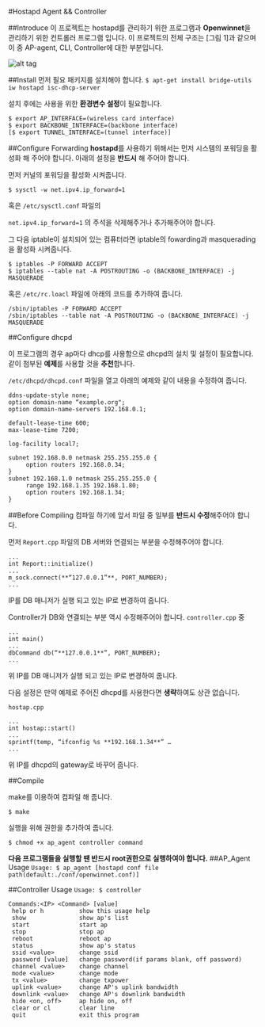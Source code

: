 #Hostapd Agent && Controller

##Introduce
이 프로젝트는 hostapd를 관리하기 위한 프로그램과 **Openwinnet**을 관리하기 위한 컨트롤러 프로그램 입니다. 이 프로젝트의 전체 구조는 [그림 1]과 같으며 이 중 AP-agent, CLI, Controller에 대한 부분입니다.

![alt tag](https://github.com/OpenWinCon/OpenWinNet/blob/master/agent/HostApd_agent%26controller/img/struct.png)

##Install
 먼저 필요 패키지를 설치해야 합니다.
 `$ apt-get install bridge-utils iw hostapd isc-dhcp-server`
 
 설치 후에는 사용을 위한 **환경변수 설정**이 필요합니다.
 ```
 $ export AP_INTERFACE=(wireless card interface)
 $ export BACKBONE_INTERFACE=(backbone interface)
 [$ export TUNNEL_INTERFACE=(tunnel interface)]
 ```

##Configure Forwarding
 **hostapd**를 사용하기 위해서는 먼저 시스템의 포워딩을 활성화 해 주어야 합니다. 아래의 설정을 **반드시** 해 주어야 합니다.

 먼저 커널의 포워딩을 활성화 시켜줍니다.
 
 `$ sysctl -w net.ipv4.ip_forward=1`
 
 혹은 `/etc/sysctl.conf` 파일의 
 
 `net.ipv4.ip_forward=1`
 의 주석을 삭제해주거나 추가해주어야 합니다.
 
 그 다음 iptable이 설치되어 있는 컴퓨터라면 iptable의 fowarding과 masquerading을 활성화 시켜줍니다.
 
 ```
 $ iptables -P FORWARD ACCEPT
 $ iptables --table nat -A POSTROUTING -o (BACKBONE_INTERFACE) -j MASQUERADE
 ```
 
 혹은 `/etc/rc.loacl` 파일에 아래의 코드를 추가하여 줍니다.
 
 ```
 /sbin/iptables -P FORWARD ACCEPT
 /sbin/iptables --table nat -A POSTROUTING -o (BACKBONE_INTERFACE) -j MASQUERADE
 ```
##Configure dhcpd
 
 이 프로그램의 경우 ap마다 dhcp를 사용함으로 dhcpd의 설치 및 설정이 필요합니다. 같이 첨부된 **예제**를 사용할 것을 **추천**합니다.
 
 `/etc/dhcpd/dhcpd.conf` 파일을 열고 아래의 예제와 같이 내용을 수정하여 줍니다.
 ```
 ddns-update-style none;
 option domain-name “example.org";
 option domain-name-servers 192.168.0.1;  

 default-lease-time 600;
 max-lease-time 7200;

 log-facility local7;

 subnet 192.168.0.0 netmask 255.255.255.0 {
      option routers 192.168.0.34;
 }
 subnet 192.168.1.0 netmask 255.255.255.0 {
	  range 192.168.1.35 192.168.1.80;
      option routers 192.168.1.34;
 }
 ```
##Before Compiling
 컴파일 하기에 앞서 파일 중 일부를 **반드시 수정**해주어야 합니다.
 
 먼저 `Report.cpp` 파일의 DB 서버와 연결되는 부분을 수정해주어야 합니다.
 ```
 ...
 int Report::initialize()
 ...
 m_sock.connect(**“127.0.0.1”**, PORT_NUMBER);
 ...
 ```
 IP를 DB 매니저가 실행 되고 있는 IP로 변경하여 줍니다.
 
 Controller가 DB와 연결되는 부분 역시 수정해주어야 합니다.
 `controller.cpp` 중
 
 ```
 ...
 int main()
 ...
 dbCommand db(“**127.0.0.1**”, PORT_NUMBER);
 ...
 ```
 
 위 IP를 DB 매니저가 실행 되고 있는 IP로 변경하여 줍니다.
 
 다음 설정은 만약 예제로 주어진 dhcpd를 사용한다면 **생략**하여도 상관 없습니다.
 
 `hostap.cpp` 
 ```
 ...
 int hostap::start()
 ...
 sprintf(temp, “ifconfig %s **192.168.1.34**” …
 ...
 ```
 위 IP를 dhcpd의 gateway로 바꾸어 줍니다.
 
 
##Compile

make를 이용하여 컴파일 해 줍니다.

`$ make`

실행을 위해 권한을 추가하여 줍니다.

`$ chmod +x ap_agent controller command`



**다음 프로그램들을 실행할 땐 반드시 root권한으로 실행하여야 합니다.**
##AP_Agent Usage
`Usage: $ ap_agent [hostapd conf file path(default:./conf/openwinnet.conf)]`

##Controller Usage
`Usage: $ controller`

```
Commands:<IP> <Command> [value]
 help or h			show this usage help
 show				show ap's list
 start 				start ap
 stop 				stop ap
 reboot 			reboot ap
 status				show ap's status
 ssid <value>		change ssid
 password [value]	change password(if params blank, off password)
 channel <value>	change channel
 mode <value>		change mode
 tx <value>			change txpower
 uplink <value>		change AP's uplink bandwidth
 downlink <value> 	change AP's downlink bandwidth
 hide <on, off> 	ap hide on, off
 clear or cl		clear line
 quit				exit this program
```



